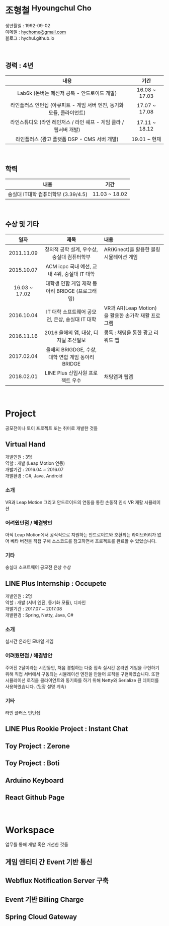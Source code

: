 # 조형철 <sup>Hyoungchul Cho</sup>

생년월일 : 1992-09-02  
이메일 : hychome@gmail.com  
블로그 : hychul.github.io

<br>

## 경력 : 4년

|                                  내용                                  |     기간      |
| :--------------------------------------------------------------------: | :-----------: |
|              Lab6k (돈버는 메신저 콩톡 - 안드로이드 개발)              | 16.08 ~ 17.03 |
| 라인플러스 인턴십 (아큐피트 - 게임 서버 엔진, 동기화 모듈, 클라이언트) | 17.07 ~ 17.08 |
|   라인스튜디오 (라인 레인저스 / 라인 쉐프 - 게임 클라 / 웹서버 개발)   | 17.11 ~ 18.12 |
|              라인플러스 (광고 플랫폼 DSP - CMS 서버 개발)              | 19.01 ~ 현재  |

<br>

## 학력

|                내용                 |     기간      |
| :---------------------------------: | :-----------: |
| 숭실대 IT대학 컴퓨터학부 (3.39/4.5) | 11.03 ~ 18.02 |

<br>

## 수상 및 기타

|     일자      |                        제목                        | 내용                                               |
| :-----------: | :------------------------------------------------: | :------------------------------------------------- |
|  2011.11.09   |    창의적 공학 설계, 우수상, 숭실대 컴퓨터학부     | AR(Kinect)을 활용한 볼링 시뮬레이션 게임           |
|  2015.10.07   |    ACM icpc 국내 예선, 교내 4위, 숭실대 IT 대학    |                                                    |
| 16.03 ~ 17.02 |  대학생 연합 게임 제작 동아리 BRIDGE (프로그래밍)  |                                                    |
|  2016.10.04   |  IT 대학 소프트웨어 공모전, 은상, 숭실대 IT 대학   | VR과 AR(Leap Motion)을 활용한 손가락 재활 프로그램 |
|  2016.11.16   |       2016 올해의 앱, 대상, 디지털 조선일보        | 콩톡 : 채팅을 통한 광고 리워드 앱                  |
|  2017.02.04   | 올해의 BRIGDGE, 수상, 대학 연합 게임 동아리 BRIDGE |                                                    |
|  2018.02.01   |          LINE Plus 신입사원 프로젝트 우수          | 채팅앱과 웹앱                                      |

<br>

# Project

공모전이나 토이 프로젝트 또는 취미로 개발한 것들

## Virtual Hand

개발인원 : 3명  
역할 : 개발 (Leap Motion 연동)  
개발기간 : 2016.04 ~ 2016.07  
개발환경 : C#, Java, Android

### 소개

VR과 Leap Motion 그리고 안드로이드의 연동을 통한 손동작 인식 VR 재활 시뮬레이션

### 어려웠던점 / 해결방안

아직 Leap Motion에서 공식적으로 지원하는 안드로이드와 호환되는 라이브러리가 없어 베타 버전을 직접 구해 소스코드를 참고하면서 프로젝트를 완료할 수 있었습니다.

### 기타

숭실대 소프트웨어 공모전 은상 수상

## LINE Plus Internship : Occupete

개발인원 : 2명  
역할 : 개발 (서버 엔진, 동기화 모듈), 디자인  
개발기간 : 2017.07 ~ 2017.08  
개발환경 : Spring, Netty, Java, C#

### 소개

실시간 온라인 모바일 게임

### 어려웠던점 / 해결방안

주어진 2달이라는 시간동안, 처음 경험하는 다중 접속 실시간 온라인 게임을 구현하기 위해 직접 서버에서 구동되는 시뮬레이션 엔진을 만들어 로직을 구현하였습니다. 또한 시뮬레이션 로직을 클라이언트와 동기화를 하기 위해 Netty와 Serialize 된 데이터를 사용하였습니다. (뒷장 설명 계속)

### 기타

라인 플러스 인턴쉽

## LINE Plus Rookie Project : Instant Chat

## Toy Project : Zerone

## Toy Project : Boti

## Arduino Keyboard

## React Github Page

<br>

# Workspace

업무를 통해 개발 혹은 개선한 것들

## 게임 엔티티 간 Event 기반 통신

## Webflux Notification Server 구축

## Event 기반 Billing Charge

## Spring Cloud Gateway
